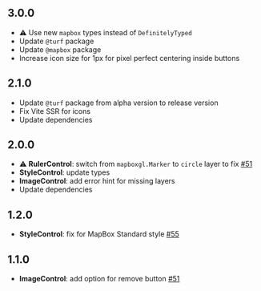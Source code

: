## 3.0.0

- ⚠️ Use new `mapbox` types instead of `DefinitelyTyped`
- Update `@turf` package
- Update `@mapbox` package
- Increase icon size for 1px for pixel perfect centering inside buttons

## 2.1.0

- Update `@turf` package from alpha version to release version
- Fix Vite SSR for icons
- Update dependencies

## 2.0.0

- ⚠️ **RulerControl**: switch from `mapboxgl.Marker` to `circle` layer to fix [#51](../../issues/56)
- **StyleControl**: update types
- **ImageControl**: add error hint for missing layers
- Update dependencies

## 1.2.0

- **StyleControl**: fix for MapBox Standard style [#55](../../pull/55)

## 1.1.0

- **ImageControl**: add option for remove button [#51](../../issues/51)
